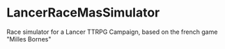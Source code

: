 # LancerRaceMasSimulator
Race simulator for a Lancer TTRPG Campaign, based on the french game "Milles Bornes"
